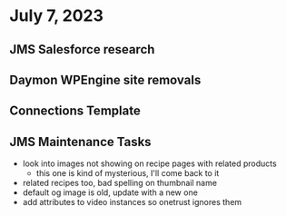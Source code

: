# July 7, 2023

## JMS Salesforce research

## Daymon WPEngine site removals

## Connections Template

## JMS Maintenance Tasks
- look into images not showing on recipe pages with related products
	- this one is kind of mysterious, I'll come back to it
- related recipes too, bad spelling on thumbnail name
- default og image is old, update with a new one
- add attributes to video instances so onetrust ignores them